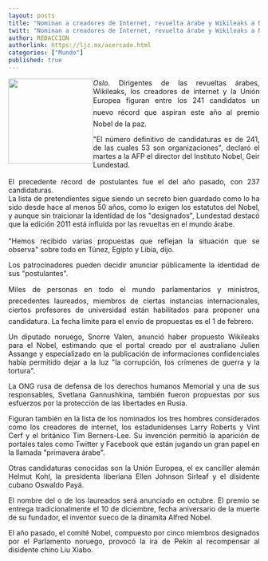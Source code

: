 ```yaml
---
layout: posts
title: "Nominan a creadores de Internet, revuelta árabe y Wikileaks a Nobel"
twitt: "Nominan a creadores de Internet, revuelta árabe y Wikileaks a Nobel"
author: REDACCION
authorlink: https://ljz.mx/acercade.html
categories: ["Mundo"]
published: true
---
```

<img src="http://ljz.mx/images/stories/assange2.jpg" border="0" width="170" style="float: left;" />

<p style="text-align: justify;">
  <em>Oslo. </em>Dirigentes de las revueltas árabes, Wikileaks, los creadores de internet y la Unión Europea figuran entre los 241 candidatos un nuevo récord que aspiran este año al premio Nobel de la paz.
</p>

<p style="text-align: justify;">
  "El número definitivo de candidaturas es de 241, de las cuales 53 son organizaciones", declaró el martes a la AFP el director del Instituto Nobel, Geir Lundestad.<br /><br />El precedente récord de postulantes fue el del año pasado, con 237 candidaturas. <br />La lista de pretendientes sigue siendo un secreto bien guardado como lo ha sido desde hace al menos 50 años, como lo exigen los estatutos del Nobel, y aunque sin traicionar la identidad de los "designados", Lundestad destacó que la edición 2011 está influida por las revueltas en el mundo árabe.<br /><br />"Hemos recibido varias propuestas que reflejan la situación que se observa" sobre todo en Túnez, Egipto y Libia, dijo.
</p>

<p style="text-align: justify;">
  Los patrocinadores pueden decidir anunciar públicamente la identidad de sus "postulantes".
</p>

<p style="text-align: justify;">
  Miles de personas en todo el mundo parlamentarios y ministros, precedentes laureados, miembros de ciertas instancias internacionales, ciertos profesores de universidad están habilitados para proponer una candidatura. La fecha límite para el envío de propuestas es el 1 de febrero.
</p>

<p style="text-align: justify;">
  Un diputado noruego, Snorre Valen, anunció haber propuesto Wikileaks para el Nobel, estimando que el portal creado por el australiano Julien Assange y especializado en la publicación de informaciones confidenciales había permitido dejar a la luz "la corrupción, los crímenes de guerra y la tortura".
</p>

<p style="text-align: justify;">
  La ONG rusa de defensa de los derechos humanos Memorial y una de sus responsables, Svetlana Gannushkina, también fueron propuestas por sus esfuerzos por la protección de las libertades en Rusia.
</p>

<p style="text-align: justify;">
  Figuran también en la lista de los nominados los tres hombres considerados como los creadores de internet, los estadunidenses Larry Roberts y Vint Cerf y el británico Tim Berners-Lee. Su invención permitió la aparición de portales tales como Twitter y Facebook que están jugando un gran papel en la llamada "primavera árabe".
</p>

<p style="text-align: justify;">
  Otras candidaturas conocidas son la Unión Europea, el ex canciller alemán Helmut Kohl, la presidenta liberiana Ellen Johnson Sirleaf y el disidente cubano Oswaldo Payá.
</p>

<p style="text-align: justify;">
  El nombre del o de los laureados será anunciado en octubre. El premio se entrega tradicionalmente el 10 de diciembre, fecha aniversario de la muerte de su fundador, el inventor sueco de la dinamita Alfred Nobel.
</p>

<p style="text-align: justify;">
  El año pasado, el comité Nobel, compuesto por cinco miembros designados por el Parlamento noruego, provocó la ira de Pekín al recompensar al disidente chino Liu Xiabo.
</p>
